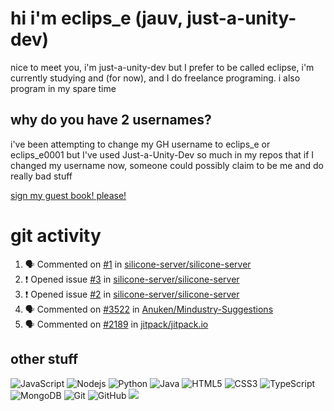 # hi i'm eclips_e (jauv, just-a-unity-dev)
nice to meet you, i'm just-a-unity-dev but I prefer to be called eclipse, i'm currently studying and (for now), and I do freelance programing. i also program in my spare time

## why do you have 2 usernames?
i've been attempting to change my GH username to eclips_e or eclips_e0001 but I've used Just-a-Unity-Dev so much in my repos that if I changed my username now, someone could possibly claim to be me and do really bad stuff

[sign my guest book! please!](https://github.com/Just-a-Unity-Dev/Just-a-Unity-Dev/issues/new?&body=Sign%20my%20guest%20book%20by%20placing%20your%20name%20in%20the%20title,%20how%27d%20you%20get%20to%20this%20page%20and%20why?%20Don%27t%20forget%20you%20have%20an%20entire%20notebook%20in%20your%20hands!)


# git activity
<!--START_SECTION:activity-->
1. 🗣 Commented on [#1](https://github.com/silicone-server/silicone-server/issues/1) in [silicone-server/silicone-server](https://github.com/silicone-server/silicone-server)
2. ❗️ Opened issue [#3](https://github.com/silicone-server/silicone-server/issues/3) in [silicone-server/silicone-server](https://github.com/silicone-server/silicone-server)
3. ❗️ Opened issue [#2](https://github.com/silicone-server/silicone-server/issues/2) in [silicone-server/silicone-server](https://github.com/silicone-server/silicone-server)
4. 🗣 Commented on [#3522](https://github.com/Anuken/Mindustry-Suggestions/issues/3522) in [Anuken/Mindustry-Suggestions](https://github.com/Anuken/Mindustry-Suggestions)
5. 🗣 Commented on [#2189](https://github.com/jitpack/jitpack.io/issues/2189) in [jitpack/jitpack.io](https://github.com/jitpack/jitpack.io)
<!--END_SECTION:activity-->

## other stuff

![JavaScript](https://img.shields.io/badge/-JavaScript-black?style=flat-square&logo=javascript)
![Nodejs](https://img.shields.io/badge/-Nodejs-black?style=flat-square&logo=Node.js)
![Python](https://img.shields.io/badge/-Python-black?style=flat-square&logo=Python)
![Java](https://img.shields.io/badge/-java-E34A86?style=flat-square&logo=java)
![HTML5](https://img.shields.io/badge/-HTML5-E34F26?style=flat-square&logo=html5&logoColor=white)
![CSS3](https://img.shields.io/badge/-CSS3-1572B6?style=flat-square&logo=css3)
![TypeScript](https://img.shields.io/badge/-TypeScript-007ACC?style=flat-square&logo=typescript)
![MongoDB](https://img.shields.io/badge/-MongoDB-black?style=flat-square&logo=mongodb)
![Git](https://img.shields.io/badge/-Git-black?style=flat-square&logo=git)
![GitHub](https://img.shields.io/badge/-GitHub-181717?style=flat-square&logo=github)
![](https://github-profile-summary-cards.vercel.app/api/cards/profile-details?username=Just-a-Unity-Dev&theme=solarized_dark)
